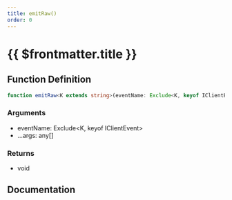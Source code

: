 ```yaml
---
title: emitRaw()
order: 0
---
```


# {{ $frontmatter.title }}

<!--@include: ./emitRaw_partial_header.md-->

## Function Definition

```ts
function emitRaw<K extends string>(eventName: Exclude<K, keyof IClientEvent>, ...args: any[]): void;
```

### Arguments

* eventName: Exclude\<K, keyof IClientEvent\>
* ...args: any[]

### Returns

* void

## Documentation

<!--@include: ./emitRaw_partial_footer.md-->
